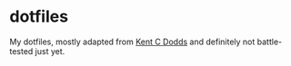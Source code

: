 # dotfiles

My dotfiles, mostly adapted from [Kent C Dodds](https://github.com/kentcdodds/dotfiles/) and definitely not battle-tested just yet.